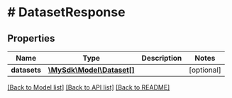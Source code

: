 # # DatasetResponse

## Properties

Name | Type | Description | Notes
------------ | ------------- | ------------- | -------------
**datasets** | [**\MySdk\Model\Dataset[]**](Dataset.md) |  | [optional]

[[Back to Model list]](../../README.md#models) [[Back to API list]](../../README.md#endpoints) [[Back to README]](../../README.md)
